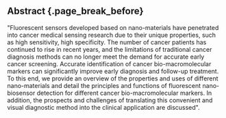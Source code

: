 ## Abstract {.page_break_before}
"Fluorescent sensors developed based on nano-materials have penetrated into cancer medical sensing research due to their unique properties, such as high sensitivity, high specificity. The number of cancer patients has continued to rise in recent years, and the limitations of traditional cancer diagnosis methods can no longer meet the demand for accurate early cancer screening. Accurate identification of cancer bio-macromolecular markers can significantly improve early diagnosis and follow-up treatment. To this end, we provide an overview of the properties and uses of different nano-materials and detail the principles and functions of fluorescent nano-biosensor detection for different cancer bio-macromolecular markers. In addition, the prospects and challenges of translating this convenient and visual diagnostic method into the clinical application are discussed".
